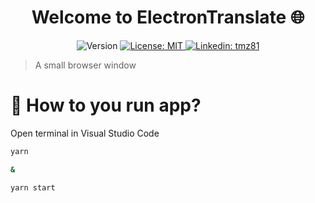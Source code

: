 <h1 align="center">
  Welcome to ElectronTranslate 🌐
</h1>

<p align="center">
  <img alt="Version" src="https://img.shields.io/badge/version-1.0.0-blue.svg?cacheSeconds=2592000" />
  <a href="#" target="_blank">
    <img alt="License: MIT" src="https://img.shields.io/badge/License-MIT-yellow.svg" />
  </a>
  <a href="https://www.linkedin.com/in/tmz81/" target="_blank">
    <img alt="Linkedin: tmz81" src="https://img.shields.io/badge/LinkedIn-blue?style=flat&logo=linkedin&labelColor=blue" />
  </a>
</p>

>A small browser window

# 🏃 How to you run app?

Open terminal in Visual Studio Code

```bash
yarn

&

yarn start
```